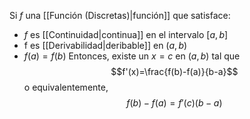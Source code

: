 Si $f$ una [[Función (Discretas)|función]] que satisface: 
- $f$ es [[Continuidad|continua]] en el intervalo $[a,b]$
- f es [[Derivabilidad|deribable]] en $(a,b)$
- $f(a)=f(b)$
Entonces, existe un $x=c$ en $(a,b)$ tal que $$f'(x)=\frac{f(b)-f(a)}{b-a}$$o equivalentemente, $$f(b)-f(a)=f'(c)(b-a)$$